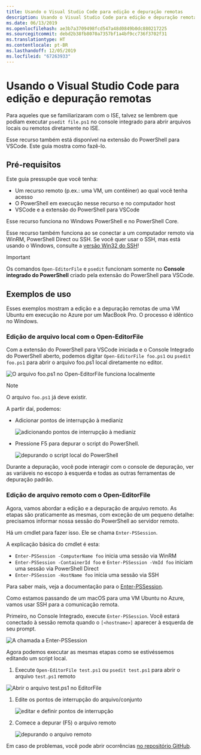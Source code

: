 ```yaml
---
title: Usando o Visual Studio Code para edição e depuração remotas
description: Usando o Visual Studio Code para edição e depuração remotas
ms.date: 06/13/2019
ms.openlocfilehash: ae3b7a3709498fcd547a48d0849b0dc880217225
ms.sourcegitcommit: debd2b38fb8070a7357bf1a4bf9cc736f3702f31
ms.translationtype: HT
ms.contentlocale: pt-BR
ms.lasthandoff: 12/05/2019
ms.locfileid: "67263933"
---
```

# <a name="using-visual-studio-code-for-remote-editing-and-debugging"></a>Usando o Visual Studio Code para edição e depuração remotas

Para aqueles que se familiarizaram com o ISE, talvez se lembrem que podiam executar `psedit file.ps1` no console integrado para abrir arquivos locais ou remotos diretamente no ISE.

Esse recurso também está disponível na extensão do PowerShell para VSCode. Este guia mostra como fazê-lo.

## <a name="prerequisites"></a>Pré-requisitos

Este guia pressupõe que você tenha:

- Um recurso remoto (p.ex.: uma VM, um contêiner) ao qual você tenha acesso
- O PowerShell em execução nesse recurso e no computador host
- VSCode e a extensão do PowerShell para VSCode

Esse recurso funciona no Windows PowerShell e no PowerShell Core.

Esse recurso também funciona ao se conectar a um computador remoto via WinRM, PowerShell Direct ou SSH. Se você quer usar o SSH, mas está usando o Windows, consulte a [versão Win32 do SSH](https://github.com/PowerShell/Win32-OpenSSH)!

> [!IMPORTANT]
> Os comandos `Open-EditorFile` e `psedit` funcionam somente no **Console integrado do PowerShell** criado pela extensão do PowerShell para VSCode.

## <a name="usage-examples"></a>Exemplos de uso

Esses exemplos mostram a edição e a depuração remotas de uma VM Ubuntu em execução no Azure por um MacBook Pro. O processo é idêntico no Windows.

### <a name="local-file-editing-with-open-editorfile"></a>Edição de arquivo local com o Open-EditorFile

Com a extensão do PowerShell para VSCode iniciada e o Console Integrado do PowerShell aberto, podemos digitar `Open-EditorFile foo.ps1` ou `psedit foo.ps1` para abrir o arquivo foo.ps1 local diretamente no editor.

![O arquivo foo.ps1 no Open-EditorFile funciona localmente](images/Using-VSCode-for-Remote-Editing-and-Debugging/1-open-local-file.png)

>[!NOTE]
> O arquivo `foo.ps1` já deve existir.

A partir daí, podemos:

- Adicionar pontos de interrupção à medianiz

  ![adicionando pontos de interrupção à medianiz](images/Using-VSCode-for-Remote-Editing-and-Debugging/2-adding-breakpoint-gutter.png)

- Pressione F5 para depurar o script do PowerShell.

  ![depurando o script local do PowerShell](images/Using-VSCode-for-Remote-Editing-and-Debugging/3-local-debug.png)

Durante a depuração, você pode interagir com o console de depuração, ver as variáveis no escopo à esquerda e todas as outras ferramentas de depuração padrão.

### <a name="remote-file-editing-with-open-editorfile"></a>Edição de arquivo remoto com o Open-EditorFile

Agora, vamos abordar a edição e a depuração de arquivo remoto. As etapas são praticamente as mesmas, com exceção de um pequeno detalhe: precisamos informar nossa sessão do PowerShell ao servidor remoto.

Há um cmdlet para fazer isso. Ele se chama `Enter-PSSession`.

A explicação básica do cmdlet é esta:

- `Enter-PSSession -ComputerName foo` inicia uma sessão via WinRM
- `Enter-PSSession -ContainerId foo` e `Enter-PSSession -VmId foo` iniciam uma sessão via PowerShell Direct
- `Enter-PSSession -HostName foo` inicia uma sessão via SSH

Para saber mais, veja a documentação para o [Enter-PSSession](/powershell/module/microsoft.powershell.core/enter-pssession).

Como estamos passando de um macOS para uma VM Ubuntu no Azure, vamos usar SSH para a comunicação remota.

Primeiro, no Console Integrado, execute `Enter-PSSession`. Você estará conectado à sessão remota quando o `[<hostname>]` aparecer à esquerda de seu prompt.

![A chamada a Enter-PSSession](images/Using-VSCode-for-Remote-Editing-and-Debugging/4-enter-pssession.png)

Agora podemos executar as mesmas etapas como se estivéssemos editando um script local.

1. Execute `Open-EditorFile test.ps1` ou `psedit test.ps1` para abrir o arquivo `test.ps1` remoto

  ![Abrir o arquivo test.ps1 no EditorFile](images/Using-VSCode-for-Remote-Editing-and-Debugging/5-open-remote-file.png)

1. Edite os pontos de interrupção do arquivo/conjunto

   ![editar e definir pontos de interrupção](images/Using-VSCode-for-Remote-Editing-and-Debugging/6-set-breakpoints.png)

1. Comece a depurar (F5) o arquivo remoto

   ![depurando o arquivo remoto](images/Using-VSCode-for-Remote-Editing-and-Debugging/7-start-debugging.png)

Em caso de problemas, você pode abrir ocorrências [no repositório GitHub](https://github.com/powershell/vscode-powershell).
